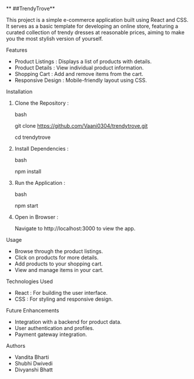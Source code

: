 ** ##TrendyTrove**

This project is a simple e-commerce application built using React and CSS. It serves as a basic template for developing an online store, featuring a curated collection of trendy dresses at reasonable prices, aiming to make you the most stylish version of yourself.

Features

- Product Listings : Displays a list of products with details.
- Product Details : View individual product information.
- Shopping Cart : Add and remove items from the cart.
- Responsive Design : Mobile-friendly layout using CSS.

Installation

1. Clone the Repository :

   bash
   
   git clone https://github.com/Vaani0304/trendytrove.git
   
   cd trendytrove
   

3. Install Dependencies :

   bash
   
   npm install
   

5. Run the Application :

   bash
   
   npm start
   

7. Open in Browser :
   
   Navigate to http://localhost:3000 to view the app.

Usage

- Browse through the product listings.
- Click on products for more details.
- Add products to your shopping cart.
- View and manage items in your cart.

Technologies Used

- React : For building the user interface.
- CSS : For styling and responsive design.

Future Enhancements

- Integration with a backend for product data.
- User authentication and profiles.
- Payment gateway integration.

Authors

- Vandita Bharti
- Shubhi Dwivedi
- Divyanshi Bhatt
